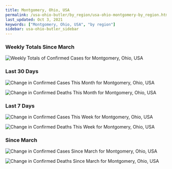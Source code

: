 ```yaml
---
title: Montgomery, Ohio, USA
permalink: /usa-ohio-butler/by_region/usa-ohio-montgomery-by_region.html
last_updated: Oct 3, 2021
keywords: ["Montgomery, Ohio, USA", "by region"]
sidebar: usa-ohio-butler_sidebar
---
```


<h3>Weekly Totals Since March</h3>

![Weekly Totals of Confirmed Cases for Montgomery, Ohio, USA](/covid_tracker/images/graphs/usa-ohio-montgomery-weekly_totals_graph.png)

<h3>Last 30 Days</h3>

![Change in Confirmed Cases This Month for Montgomery, Ohio, USA](/covid_tracker/images/graphs/usa-ohio-montgomery-delta_confirmed-30_days_graph.png)

![Change in Confirmed Deaths This Month for Montgomery, Ohio, USA](/covid_tracker/images/graphs/usa-ohio-montgomery-delta_deaths-30_days_graph.png)

<h3>Last 7 Days</h3>

![Change in Confirmed Cases This Week for Montgomery, Ohio, USA](/covid_tracker/images/graphs/usa-ohio-montgomery-delta_confirmed-7_days_graph.png)

![Change in Confirmed Deaths This Week for Montgomery, Ohio, USA](/covid_tracker/images/graphs/usa-ohio-montgomery-delta_deaths-7_days_graph.png)

<h3>Since March</h3>

![Change in Confirmed Cases Since March for Montgomery, Ohio, USA](/covid_tracker/images/graphs/usa-ohio-montgomery-delta_confirmed-since_march_graph.png)

![Change in Confirmed Deaths Since March for Montgomery, Ohio, USA](/covid_tracker/images/graphs/usa-ohio-montgomery-delta_deaths-since_march_graph.png)
